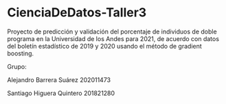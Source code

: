 # CienciaDeDatos-Taller3

Proyecto de predicción y validación del porcentaje de individuos de doble programa en la Universidad de los Andes para 2021, de acuerdo con datos del boletín estadístico de 2019 y 2020 usando el método de gradient boosting.

Grupo:

Alejandro Barrera Suárez  202011473

Santiago Higuera Quintero 201821280
